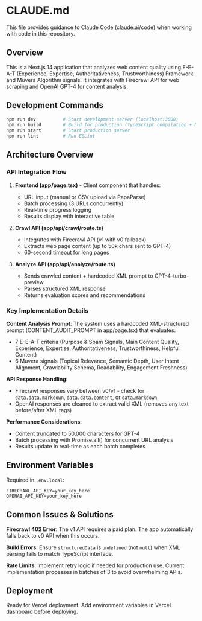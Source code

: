 # CLAUDE.md

This file provides guidance to Claude Code (claude.ai/code) when working with code in this repository.

## Overview
This is a Next.js 14 application that analyzes web content quality using E-E-A-T (Experience, Expertise, Authoritativeness, Trustworthiness) Framework and Muvera Algorithm signals. It integrates with Firecrawl API for web scraping and OpenAI GPT-4 for content analysis.

## Development Commands
```bash
npm run dev          # Start development server (localhost:3000)
npm run build        # Build for production (TypeScript compilation + Next.js build)
npm run start        # Start production server
npm run lint         # Run ESLint
```

## Architecture Overview

### API Integration Flow
1. **Frontend (app/page.tsx)** - Client component that handles:
   - URL input (manual or CSV upload via PapaParse)
   - Batch processing (3 URLs concurrently)
   - Real-time progress logging
   - Results display with interactive table

2. **Crawl API (app/api/crawl/route.ts)**
   - Integrates with Firecrawl API (v1 with v0 fallback)
   - Extracts web page content (up to 50k chars sent to GPT-4)
   - 60-second timeout for long pages

3. **Analyze API (app/api/analyze/route.ts)**
   - Sends crawled content + hardcoded XML prompt to GPT-4-turbo-preview
   - Parses structured XML response
   - Returns evaluation scores and recommendations

### Key Implementation Details

**Content Analysis Prompt**: The system uses a hardcoded XML-structured prompt (CONTENT_AUDIT_PROMPT in app/page.tsx) that evaluates:
- 7 E-E-A-T criteria (Purpose & Spam Signals, Main Content Quality, Experience, Expertise, Authoritativeness, Trustworthiness, Helpful Content)
- 6 Muvera signals (Topical Relevance, Semantic Depth, User Intent Alignment, Crawlability Schema, Readability, Engagement Freshness)

**API Response Handling**:
- Firecrawl responses vary between v0/v1 - check for `data.data.markdown`, `data.data.content`, or `data.markdown`
- OpenAI responses are cleaned to extract valid XML (removes any text before/after XML tags)

**Performance Considerations**:
- Content truncated to 50,000 characters for GPT-4
- Batch processing with Promise.all() for concurrent URL analysis
- Results update in real-time as each batch completes

## Environment Variables
Required in `.env.local`:
```
FIRECRAWL_API_KEY=your_key_here
OPENAI_API_KEY=your_key_here
```

## Common Issues & Solutions

**Firecrawl 402 Error**: The v1 API requires a paid plan. The app automatically falls back to v0 API when this occurs.

**Build Errors**: Ensure `structuredData` is `undefined` (not `null`) when XML parsing fails to match TypeScript interface.

**Rate Limits**: Implement retry logic if needed for production use. Current implementation processes in batches of 3 to avoid overwhelming APIs.

## Deployment
Ready for Vercel deployment. Add environment variables in Vercel dashboard before deploying.